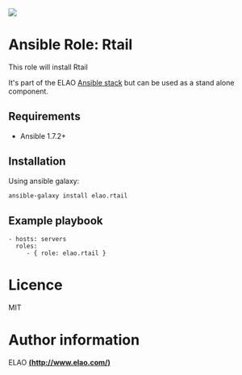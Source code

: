 <img src="http://www.elao.com/images/corpo/logo_red_small.png"/>

# Ansible Role: Rtail

This role will install Rtail

It's part of the ELAO [Ansible stack](http://ansible.elao.com) but can be used as a stand alone component.

## Requirements

- Ansible 1.7.2+

## Installation

Using ansible galaxy:

```bash
ansible-galaxy install elao.rtail
```

## Example playbook

    - hosts: servers
      roles:
         - { role: elao.rtail }

# Licence

MIT

# Author information

ELAO [**(http://www.elao.com/)**](http://www.elao.com)
